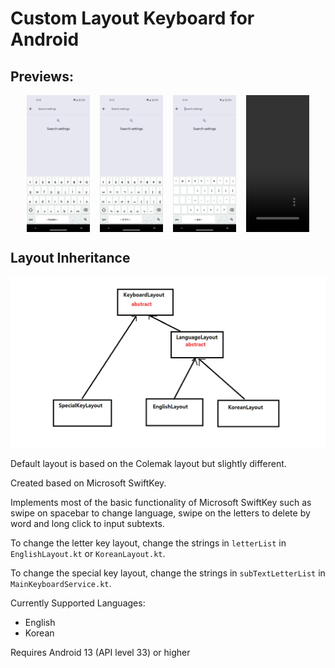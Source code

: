 # Custom Layout Keyboard for Android

## Previews:
<div style="display: flex; flex-direction: row; column-gap: 1rem; justify-content: center;">
    <img src="readme_resources/screenshot1.png" style="width: 20%"/>
    <img src="readme_resources/screenshot2.png" style="width: 20%"/>
    <img src="readme_resources/screenshot3.png" style="width: 20%"/>
    <video src="readme_resources/screenrecord1.mp4" autoplay loop muted type="video/mp4" style="width: 20%;"/>
</div>

## Layout Inheritance
<img src="readme_resources/layout_inheritance_diagram.png">

Default layout is based on the Colemak layout but slightly different.

Created based on Microsoft SwiftKey.

Implements most of the basic functionality of Microsoft SwiftKey such as swipe on spacebar to change language, swipe on the letters to delete by word and long click to input subtexts.

To change the letter key layout, change the strings in `letterList` in `EnglishLayout.kt` or `KoreanLayout.kt`.

To change the special key layout, change the strings in `subTextLetterList` in `MainKeyboardService.kt`.

Currently Supported Languages:
- English
- Korean

Requires Android 13 (API level 33) or higher
